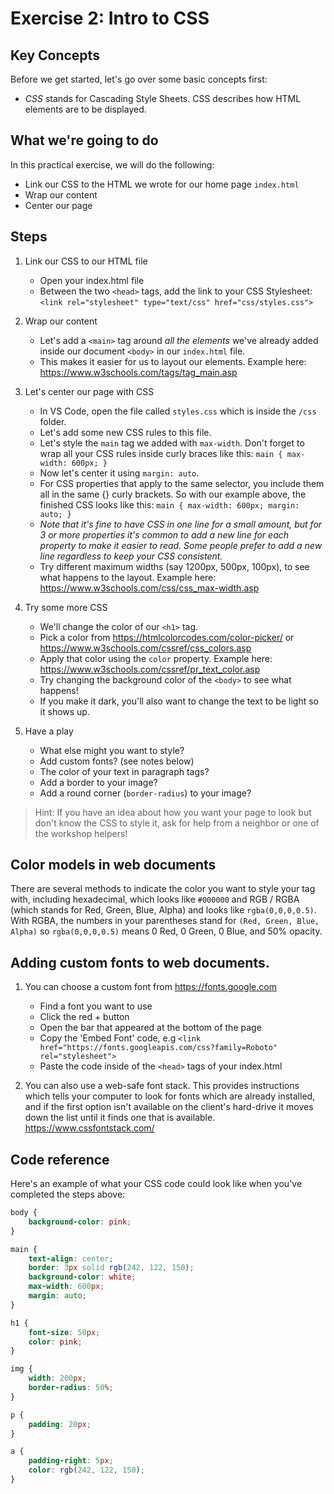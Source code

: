 # Exercise 2: Intro to CSS

## Key Concepts

Before we get started, let's go over some basic concepts first:
- *CSS* stands for Cascading Style Sheets. CSS describes how HTML elements are to be displayed.

## What we're going to do
In this practical exercise, we will do the following:
- Link our CSS to the HTML we wrote for our home page `index.html`
- Wrap our content
- Center our page

## Steps

1. Link our CSS to our HTML file

    * Open your index.html file
    * Between the two `<head>` tags, add the link to your CSS Stylesheet:
        `<link rel="stylesheet" type="text/css" href="css/styles.css">`

2.  Wrap our content

    * Let's add a `<main>` tag around _all the elements_ we've already added inside our document `<body>` in our `index.html` file.
    * This makes it easier for us to layout our elements. Example here:
      https://www.w3schools.com/tags/tag_main.asp

3.  Let's center our page with CSS

    * In VS Code, open the file called `styles.css` which is inside the `/css` folder.
    * Let's add some new CSS rules to this file.
    * Let's style the `main` tag we added with `max-width`. Don't forget to wrap all your CSS rules inside curly braces like this:
      `main { max-width: 600px; }`
    * Now let's center it using `margin: auto`.
    * For CSS properties that apply to the same selector, you include them all in the same {} curly brackets. So with our example above, the finished CSS looks like this:
      `main { max-width: 600px; margin: auto; }`
    * _Note that it's fine to have CSS in one line for a small amount, but for 3 or more properties it's common to add a new line for each property to make it easier to read. Some people prefer to add a new line regardless to keep your CSS consistent._
    * Try different maximum widths (say 1200px, 500px, 100px), to see what happens to the layout. Example here: 
      https://www.w3schools.com/css/css_max-width.asp

4.  Try some more CSS

    * We'll change the color of our `<h1>` tag.
    * Pick a color from https://htmlcolorcodes.com/color-picker/ or https://www.w3schools.com/cssref/css_colors.asp
    * Apply that color using the `color` property. Example here:  https://www.w3schools.com/cssref/pr_text_color.asp
    * Try changing the background color of the `<body>` to see what happens!
    * If you make it dark, you'll also want to change the text to be light so it shows up.

5.  Have a play
    * What else might you want to style?
    * Add custom fonts? (see notes below)
    * The color of your text in paragraph tags?
    * Add a border to your image?
    * Add a round corner (`border-radius`) to your image?

> Hint: If you have an idea about how you want your page to look but don't know the CSS to style it, ask for help from a neighbor or one of the workshop helpers!

## Color models in web documents

There are several methods to indicate the color you want to style your tag with, including hexadecimal, which looks like `#000000` and RGB / RGBA (which stands for Red, Green, Blue, Alpha) and looks like `rgba(0,0,0,0.5)`. With RGBA, the numbers in your parentheses stand for `(Red, Green, Blue, Alpha)` so `rgba(0,0,0,0.5)` means 0 Red, 0 Green, 0 Blue, and 50% opacity.


## Adding custom fonts to web documents.

1. You can choose a custom font from https://fonts.google.com 

    * Find a font you want to use
    * Click the red + button
    * Open the bar that appeared at the bottom of the page
    * Copy the 'Embed Font' code, e.g
        `<link href="https://fonts.googleapis.com/css?family=Roboto" rel="stylesheet">`
    * Paste the code inside of the `<head>` tags of your index.html

2. You can also use a web-safe font stack. This provides instructions which tells your computer to look for fonts which are already installed, and if the first option isn't available on the client's hard-drive it moves down the list until it finds one that is available.
https://www.cssfontstack.com/


## Code reference

Here's an example of what your CSS code could look like when you've completed the steps above:

```css
body {
    background-color: pink;
}

main {
    text-align: center;
    border: 3px solid rgb(242, 122, 150);
    background-color: white;
    max-width: 600px; 
    margin: auto;
}

h1 {
    font-size: 50px;
    color: pink;
}

img {
    width: 200px;
    border-radius: 50%;
}

p {
    padding: 20px;
}

a {
    padding-right: 5px;
    color: rgb(242, 122, 150);
}
```
